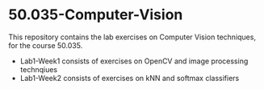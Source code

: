 # 50.035-Computer-Vision

This repository contains the lab exercises on Computer Vision techniques, for the course 50.035.

- Lab1-Week1 consists of exercises on OpenCV and image processing technqiues
- Lab1-Week2 consists of exercises on kNN and softmax classifiers
